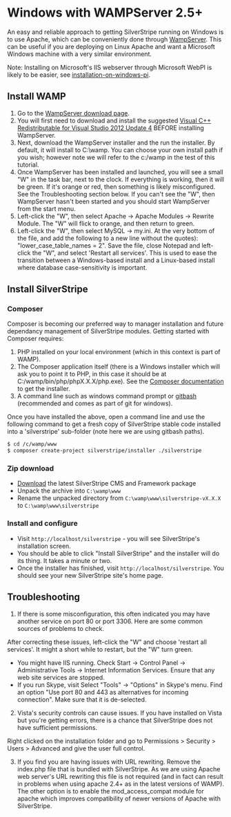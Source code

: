 # Windows with WAMPServer 2.5+

An easy and reliable approach to getting SilverStripe running on Windows is to use Apache, which can be conveniently
done through [WampServer](http://www.wampserver.com/en/). This can be useful if you are deploying on Linux Apache and
want a Microsoft Windows machine with a very similar environment.

Note: Installing on Microsoft's IIS webserver through Microsoft WebPI is likely to be easier, see
[installation-on-windows-pi](windows-pi).

## Install WAMP

1. Go to the [WampServer download page](http://www.wampserver.com/en/#download-wrapper).
2. You will first need to download and install the suggested [Visual C++ Redistributable for Visual Studio 2012 Update 4](http://www.microsoft.com/en-us/download/details.aspx?id=30679#) BEFORE installing WampServer.
3. Next, download the WampServer installer and the run the installer.  By default, it will install to C:\wamp.  You can choose your own install path if you wish; however note we will refer to the c:/wamp in the test of this tutorial.
4. Once WampServer has been installed and launched, you will see a small "W" in the task bar, next to
the clock.  If everything is working, then it will be green.  If it's orange or red, then something is likely misconfigured. See the Troubleshooting section below. If you can't see the "W", then WampServer hasn't been started and you should start WampServer from the start menu.
5. Left-click the "W", then select Apache -> Apache Modules -> Rewrite Module.  The "W" will flick to orange, and
then return to green.
6. Left-click the "W", then select MySQL -> my.ini. At the very bottom of the file, and add the following to a new line  without the quotes): "lower_case_table_names = 2". Save the file, close Notepad and left-click the "W", and
select 'Restart all services'. This is used to ease the transition between a Windows-based install and a Linux-based
install where database case-sensitivity is important.

## Install SilverStripe
### Composer <a name="#composerinstall"> </a>
Composer is becoming our preferred way to manager installation and future dependancy management of SilverStripe modules. Getting started with Composer requires:
1. PHP installed on your local environment (which in this context is part of WAMP).
2. The Composer application itself (there is a Windows installer which will ask you to point it to PHP, in this case it should be at C:/wamp/bin/php/phpX.X.X/php.exe). 
See the [Composer documentation](https://getcomposer.org/doc/00-intro.md#installation-windows) to get the installer.
3. A command line such as windows command prompt or [gitbash](http://git-scm.com/download/win) (recommended and comes as part of git for windows).

Once you have installed the above, open a command line and use the following command to get a fresh copy of SilverStripe stable code installed into a 'silverstripe' sub-folder (note here we are using gitbash paths).

```bash
$ cd /c/wamp/www
$ composer create-project silverstripe/installer ./silverstripe
```

### Zip download
* [Download](http://silverstripe.org/stable-download) the latest SilverStripe CMS and Framework package
* Unpack the archive into `C:\wamp\www`
* Rename the unpacked directory from `C:\wamp\www\silverstripe-vX.X.X` to `C:\wamp\www\silverstripe`
 
### Install and configure
*  Visit `http://localhost/silverstripe` - you will see SilverStripe's installation screen.
* You should be able to click "Install SilverStripe" and the installer will do its thing.  It takes a minute or two.
* Once the installer has finished, visit `http://localhost/silverstripe`. You should see your new SilverStripe site's
home page.

## Troubleshooting
1. If there is some misconfiguration, this often indicated you may have another service on port 80 or port 3306. Here are some common sources of problems to check.  

After correcting these issues, left-click the "W" and choose 'restart all services'. It might a short while to restart, but the "W" turn green.

* You might have IIS running.  Check Start -> Control Panel -> Administrative Tools -> Internet Information
Services. Ensure that any web site services are stopped.
* If you run Skype, visit Select "Tools" -> "Options" in Skype's menu. Find an option "Use port 80 and 443 as
alternatives for incoming connection".  Make sure that it is de-selected.

2. Vista's security controls can cause issues. If you have installed on Vista but you're getting errors, there is a chance that SilverStripe does not have sufficient permissions.

Right clicked on the installation folder and go to Permissions > Security > Users > Advanced and give the user full
control. 

3. If you find you are having issues with URL rewriting. Remove the index.php file that is bundled with SilverStripe. As we are using Apache web server's URL rewriting this file is not required (and in fact can result in problems when using apache 2.4+ as in the latest versions of WAMP). The other option is to enable the mod_access_compat module for apache which improves compatibility of newer versions of Apache with SilverStripe. 
